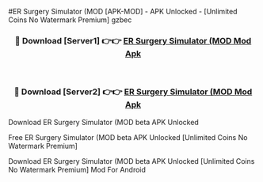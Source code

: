 #ER Surgery Simulator (MOD [APK-MOD] - APK Unlocked - [Unlimited Coins No Watermark Premium] gzbec



<div align="center">

<h3>🔴 Download [Server1] 👉👉 <a href="https://momento.my/?title=ER_Surgery_Simulator_(MOD">ER Surgery Simulator (MOD Mod Apk</a></h3><br>

<h3>🔴 Download [Server2] 👉👉 <a href="https://momento.my/?title=ER_Surgery_Simulator_(MOD">ER Surgery Simulator (MOD Mod Apk</a></h3>
</div>



Download ER Surgery Simulator (MOD beta APK Unlocked

Free ER Surgery Simulator (MOD beta APK Unlocked [Unlimited Coins No Watermark Premium]

Download ER Surgery Simulator (MOD beta APK Unlocked [Unlimited Coins No Watermark Premium] Mod For Android
